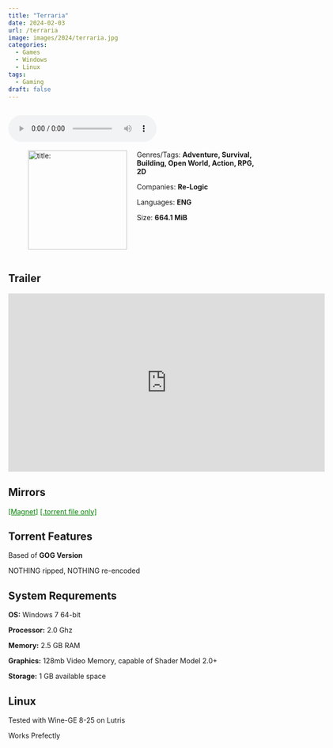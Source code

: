 ```yaml
---
title: "Terraria"
date: 2024-02-03
url: /terraria
image: images/2024/terraria.jpg
categories:
  - Games
  - Windows
  - Linux
tags:
  - Gaming
draft: false
---
```

##
<style>
  body.dark-mode,
  body.dark-mode main * {
    background: url('/images/2024/terraria.webp') center center fixed no-repeat;
    background-size: 100% 100%;
    background-size: cover;
    color: #f5f5f5;
  }
</style>
<script>
    document.addEventListener('DOMContentLoaded', function () {
        var body = document.body;
        var switcher = document.querySelector('.js-toggle');
                body.classList.add('dark-mode');
                // Save user preference in storage
                localStorage.setItem('darkMode', 'true');
            
        });
</script>

<audio controls autoplay>
  <source src="/audio/terraria.mp3" type="audio/mp3">
  Your browser does not support the audio tag.
</audio>⠀⠀⠀
⠀
<figure style="float: left; margin-right: 20px;">
  <img src="/images/2024/terraria.jpg" alt="title: "Cuphead"" style="width: 200px;">
</figure>

Genres/Tags: **Adventure, Survival, Building, Open World, Action, RPG, 2D**

Companies: **Re-Logic**

Languages: **ENG**

Size: **664.1 MiB**

# ⠀

## Trailer
<iframe width="640" height="360" src="https://www.youtube.com/embed/w7uOhFTrrq0" title="Terraria Official Trailer" frameborder="0" allow="accelerometer; autoplay; clipboard-write; encrypted-media; gyroscope; picture-in-picture; web-share" allowfullscreen></iframe>

## Mirrors
<a href="magnet:?xt=urn:btih:QMOSFERWRCNU74YXCVLSSZSMI4Y2FCSX&dn=Terraria" style="color: green;">[Magnet]</a>
<a href="https://www.dropbox.com/scl/fi/i3qhzvtfddp6q9s14gzdb/Terraria.torrent?rlkey=eqjoytnrusxtkdmrmb8ywvezy&dl=1" style="color: green;">[.torrent file only]</a>

## Torrent Features
Based of **GOG Version**

NOTHING ripped, NOTHING re-encoded

## System Requrements
**OS:** Windows 7 64-bit

**Processor:** 2.0 Ghz

**Memory:** 2.5 GB RAM

**Graphics:** 128mb Video Memory, capable of Shader Model 2.0+

**Storage:** 1 GB available space

## Linux

Tested with Wine-GE 8-25 on Lutris

Works Prefectly